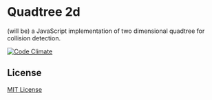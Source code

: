 # Quadtree 2d
(will be) a JavaScript implementation of two dimensional quadtree for collision detection.

[![Code Climate][codeclimate]](https://codeclimate.com/github/burninggramma/quadtree2.js)

## License
[MIT License][git-LICENSE]

  [git-LICENSE]: LICENSE
  [codeclimate]: https://codeclimate.com/github/burninggramma/quadtree2.js.png
